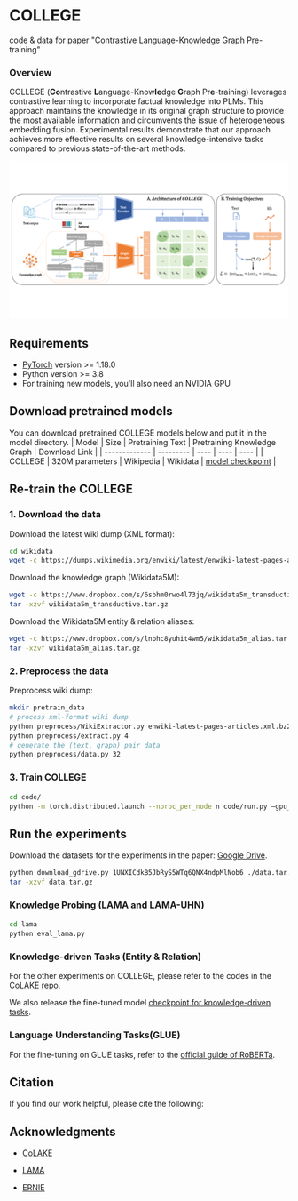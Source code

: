 # COLLEGE
code & data for paper "Contrastive Language-Knowledge Graph Pre-training"
### Overview
COLLEGE (**Co**ntrastive **L**anguage-Know**le**dge **G**raph Pr**e**-training) leverages contrastive learning to incorporate factual knowledge into PLMs. This approach maintains the knowledge in its original graph structure to provide the most available information and circumvents the issue of heterogeneous embedding fusion. Experimental results demonstrate that our approach achieves more effective results on several knowledge-intensive tasks compared to previous state-of-the-art methods.

<p align="center">
  <img src="model.png" width="1000" title="COLLEGE model overview" alt="">
</p>

## Requirements

- [PyTorch](http://pytorch.org/) version >= 1.18.0
- Python version >= 3.8
- For training new models, you'll also need an NVIDIA GPU

## Download pretrained models
You can download pretrained COLLEGE models below and put it in the model directory.
| Model | Size | Pretraining Text | Pretraining Knowledge Graph | Download Link |
| ------------- | --------- | ---- | ---- | ---- |
| COLLEGE   | 320M parameters | Wikipedia | Wikidata | [model checkpoint](https://nlp.stanford.edu/projects/myasu/DRAGON/models/general_model.pt) |


## Re-train the COLLEGE
### 1. Download the data

Download the latest wiki dump (XML format):

```bash
cd wikidata
wget -c https://dumps.wikimedia.org/enwiki/latest/enwiki-latest-pages-articles.xml.bz2
```

Download the knowledge graph (Wikidata5M):

```bash
wget -c https://www.dropbox.com/s/6sbhm0rwo4l73jq/wikidata5m_transductive.tar.gz?dl=1
tar -xzvf wikidata5m_transductive.tar.gz
```

Download the Wikidata5M entity & relation aliases:

```bash
wget -c https://www.dropbox.com/s/lnbhc8yuhit4wm5/wikidata5m_alias.tar.gz?dl=1
tar -xzvf wikidata5m_alias.tar.gz
```

### 2. Preprocess the data

Preprocess wiki dump:

```bash
mkdir pretrain_data
# process xml-format wiki dump
python preprocess/WikiExtractor.py enwiki-latest-pages-articles.xml.bz2 -o pretrain_data/output -l --min_text_length 100 --filter_disambig_pages -it abbr,b,big --processes 4
python preprocess/extract.py 4
# generate the (text, graph) pair data
python preprocess/data.py 32
```

### 3. Train COLLEGE


```bash
cd code/
python -m torch.distributed.launch --nproc_per_node n code/run.py —gpu_num=n # replace the $n$ as the gpu number
```

## Run the experiments
Download the datasets for the experiments in the paper: [Google Drive](https://drive.google.com/file/d/1UNXICdkB5JbRyS5WTq6QNX4ndpMlNob6/view?usp=sharing).

```bash
python download_gdrive.py 1UNXICdkB5JbRyS5WTq6QNX4ndpMlNob6 ./data.tar.gz
tar -xzvf data.tar.gz
```

### Knowledge Probing (LAMA and LAMA-UHN)

```bash
cd lama
python eval_lama.py
```

### Knowledge-driven Tasks (Entity & Relation)
For the other experiments on COLLEGE, please refer to the codes in the [CoLAKE repo](https://github.com/txsun1997/CoLAKE).

We also release the fine-tuned model [checkpoint for knowledge-driven tasks](https://cloud.tsinghua.edu.cn/f/e03f7a904526498c81a4/?dl=1).

### Language Understanding Tasks(GLUE)
For the fine-tuning on GLUE tasks, refer to the [official guide of RoBERTa](examples/roberta/README.glue.md).


## Citation
If you find our work helpful, please cite the following:


## Acknowledgments

- [CoLAKE](https://github.com/txsun1997/CoLAKE)

- [LAMA](https://github.com/facebookresearch/LAMA)

- [ERNIE](https://github.com/thunlp/ERNIE)
